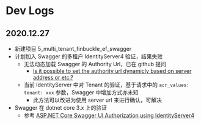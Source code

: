 # Dev Logs

## 2020.12.27
- 新建项目 5_multi_tenant_finbuckle_ef_swagger
- 计划加入 Swagger 的多租户 IdentityServer4 验证，结果失败
  - 无法动态加载 Swagger 的 Authority Url，已在 github 提问
    - [Is it possible to set the authority url dynamicly based on server address or etc.?](https://github.com/domaindrivendev/Swashbuckle.AspNetCore/issues/1932)
  - 当前 IdentityServer 中对 Tenant 的验证，基于请求中的 `acr_values: tenant: xxx` 参数，Swagger 中增加方式亦未知
    - 此方法可以改进为使用 server url 来进行确认，可解决
- Swagger 在 dotnet core 3.x 上的验证
  - 参考 [ASP.NET Core Swagger UI Authorization using IdentityServer4](https://www.scottbrady91.com/Identity-Server/ASPNET-Core-Swagger-UI-Authorization-using-IdentityServer4)